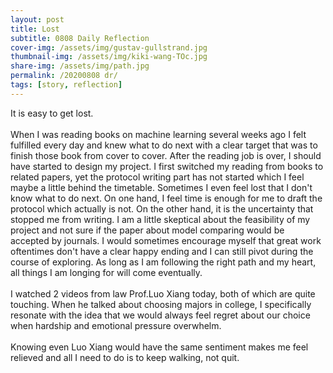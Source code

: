 ```yaml
---
layout: post
title: Lost
subtitle: 0808 Daily Reflection
cover-img: /assets/img/gustav-gullstrand.jpg
thumbnail-img: /assets/img/kiki-wang-TOc.jpg
share-img: /assets/img/path.jpg
permalink: /20200808 dr/
tags: [story, reflection]
---
```


It is easy to get lost.  
<br>
When I was reading books on machine learning several weeks ago I felt fulfilled every day and knew what 
to do next with a clear target that was to finish those book from cover to cover. After the reading job 
is over, I should have started to design my project. I first switched my reading from books to related papers, yet 
the protocol writing part has not started which I feel maybe a little behind the timetable. Sometimes I even feel lost 
that I don't know what to do next. On one hand, I feel time is enough for me to draft the protocol which actually is not. 
On the other hand, it is the uncertainty that stopped me from writing. I am a little skeptical about 
the feasibility of my project and not sure if the paper about model comparing would be accepted by journals. I would 
sometimes encourage myself that great work oftentimes don't have a clear happy ending and I can still pivot during the 
course of exploring. As long as I am following the right path and my heart, all things I am longing for 
will come eventually.  
<br>
I watched 2 videos from law Prof.Luo Xiang today, both of which are quite touching. When he talked about choosing majors in college, 
I specifically resonate with the idea that we would always feel regret about our choice 
when hardship and emotional pressure overwhelm.  
<br>
Knowing even Luo Xiang would have the same sentiment makes me feel relieved and all I need to do is to keep walking, not quit. 